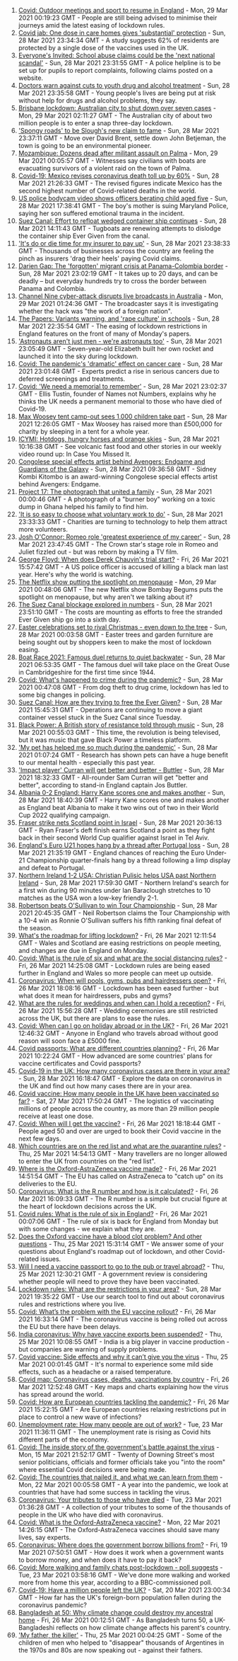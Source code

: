 1. [Covid: Outdoor meetings and sport to resume in England](https://www.bbc.co.uk/news/uk-56559173) - Mon, 29 Mar 2021 00:19:23 GMT - People are still being advised to minimise their journeys amid the latest easing of lockdown rules.
2. [Covid jab: One dose in care homes gives 'substantial' protection](https://www.bbc.co.uk/news/health-56540729) - Sun, 28 Mar 2021 23:34:34 GMT - A study suggests 62% of residents are protected by a single dose of the vaccines used in the UK.
3. [Everyone's Invited: School abuse claims could be the 'next national scandal'](https://www.bbc.co.uk/news/uk-56558487) - Sun, 28 Mar 2021 23:31:55 GMT - A police helpline is to be set up for pupils to report complaints, following claims posted on a website.
4. [Doctors warn against cuts to youth drug and alcohol treatment](https://www.bbc.co.uk/news/health-56541330) - Sun, 28 Mar 2021 23:35:58 GMT - Young people's lives are being put at risk without help for drugs and alcohol problems, they say.
5. [Brisbane lockdown: Australian city to shut down over seven cases](https://www.bbc.co.uk/news/world-australia-56559755) - Mon, 29 Mar 2021 02:11:27 GMT - The Australian city of about two million people is to enter a snap three-day lockdown.
6. ['Spongy roads' to be Slough's new claim to fame](https://www.bbc.co.uk/news/uk-56556943) - Sun, 28 Mar 2021 23:37:11 GMT - Move over David Brent, settle down John Betjeman, the town is going to be an environmental pioneer.
7. [Mozambique: Dozens dead after militant assault on Palma](https://www.bbc.co.uk/news/world-africa-56557623) - Mon, 29 Mar 2021 00:05:57 GMT - Witnesses say civilians with boats are evacuating survivors of a violent raid on the town of Palma.
8. [Covid-19: Mexico revises coronavirus death toll up by 60%](https://www.bbc.co.uk/news/world-latin-america-56558059) - Sun, 28 Mar 2021 21:26:33 GMT - The revised figures indicate Mexico has the second highest number of Covid-related deaths in the world.
9. [US police bodycam video shows officers berating child aged five](https://www.bbc.co.uk/news/world-us-canada-56558056) - Sun, 28 Mar 2021 17:38:41 GMT - The boy's mother is suing Maryland Police, saying her son suffered emotional trauma in the incident.
10. [Suez Canal: Effort to refloat wedged container ship continues](https://www.bbc.co.uk/news/world-middle-east-56547383) - Sun, 28 Mar 2021 14:11:43 GMT - Tugboats are renewing attempts to dislodge the container ship Ever Given from the canal.
11. ['It's do or die time for my insurer to pay up'](https://www.bbc.co.uk/news/business-56535583) - Sun, 28 Mar 2021 23:38:33 GMT - Thousands of businesses across the country are feeling the pinch as insurers 'drag their heels' paying Covid claims.
12. [Darien Gap: The 'forgotten' migrant crisis at Panama-Colombia border](https://www.bbc.co.uk/news/world-latin-america-56544700) - Sun, 28 Mar 2021 23:02:19 GMT - It takes up to 20 days, and can be deadly – but everyday hundreds try to cross the border between Panama and Colombia.
13. [Channel Nine cyber-attack disrupts live broadcasts in Australia](https://www.bbc.co.uk/news/world-australia-56554641) - Mon, 29 Mar 2021 01:24:36 GMT - The broadcaster says it is investigating whether the hack was "the work of a foreign nation".
14. [The Papers: Variants warning, and 'rape culture' in schools](https://www.bbc.co.uk/news/blogs-the-papers-56559504) - Sun, 28 Mar 2021 22:35:54 GMT - The easing of lockdown restrictions in England features on the front of many of Monday's papers.
15. ['Astronauts aren't just men - we're astronauts too'](https://www.bbc.co.uk/news/uk-england-leicestershire-56445616) - Sun, 28 Mar 2021 23:05:49 GMT - Seven-year-old Elizabeth built her own rocket and launched it into the sky during lockdown.
16. [Covid: The pandemic's 'dramatic' effect on cancer care](https://www.bbc.co.uk/news/world-us-canada-56541223) - Sun, 28 Mar 2021 23:01:48 GMT - Experts predict a rise in serious cancers due to deferred screenings and treatments.
17. [Covid: 'We need a memorial to remember'](https://www.bbc.co.uk/news/uk-56544699) - Sun, 28 Mar 2021 23:02:37 GMT - Ellis Tustin, founder of Names not Numbers, explains why he thinks the UK needs a permanent memorial to those who have died of Covid-19.
18. [Max Woosey tent camp-out sees 1,000 children take part](https://www.bbc.co.uk/news/uk-england-devon-56548931) - Sun, 28 Mar 2021 12:26:05 GMT - Max Woosey has raised more than £500,000 for charity by sleeping in a tent for a whole year.
19. [ICYMI: Hotdogs, hungry horses and orange skies](https://www.bbc.co.uk/news/world-56540269) - Sun, 28 Mar 2021 10:16:38 GMT - See volcanic fast food and other stories in our weekly video round up: In Case You Missed It.
20. [Congolese special effects artist behind Avengers: Endgame and Guardians of the Galaxy](https://www.bbc.co.uk/news/world-africa-56545250) - Sun, 28 Mar 2021 09:36:58 GMT - Sidney Kombi Kitombo is an award-winning Congolese special effects artist behind Avengers: Endgame.
21. [Project 17: The photograph that united a family](https://www.bbc.co.uk/news/world-africa-56541869) - Sun, 28 Mar 2021 00:00:46 GMT - A photograph of a "burner boy" working on a toxic dump in Ghana helped his family to find him.
22. ['It is so easy to choose what voluntary work to do'](https://www.bbc.co.uk/news/business-56510893) - Sun, 28 Mar 2021 23:33:33 GMT - Charities are turning to technology to help them attract more volunteers.
23. [Josh O'Connor: Romeo role 'greatest experience of my career'](https://www.bbc.co.uk/news/entertainment-arts-56487343) - Sun, 28 Mar 2021 23:47:45 GMT - The Crown star's stage role in Romeo and Juliet fizzled out - but was reborn by making a TV film.
24. [George Floyd: When does Derek Chauvin's trial start?](https://www.bbc.co.uk/news/world-us-canada-56270334) - Fri, 26 Mar 2021 15:57:42 GMT - A US police officer is accused of killing a black man last year. Here's why the world is watching.
25. [The Netflix show putting the spotlight on menopause](https://www.bbc.co.uk/news/world-asia-india-56523148) - Mon, 29 Mar 2021 00:48:06 GMT - The new Netflix show Bombay Begums puts the spotlight on menopause, but why aren't we talking about it?
26. [The Suez Canal blockage explored in numbers](https://www.bbc.co.uk/news/business-56559073) - Sun, 28 Mar 2021 23:51:10 GMT - The costs are mounting as efforts to free the stranded Ever Given ship go into a sixth day.
27. [Easter celebrations set to rival Christmas - even down to the tree](https://www.bbc.co.uk/news/business-56541002) - Sun, 28 Mar 2021 00:03:58 GMT - Easter trees and garden furniture are being sought out by shoppers keen to make the most of lockdown easing.
28. [Boat Race 2021: Famous duel returns to quiet backwater](https://www.bbc.co.uk/news/uk-england-cambridgeshire-56338056) - Sun, 28 Mar 2021 06:53:35 GMT - The famous duel will take place on the Great Ouse in Cambridgeshire for the first time since 1944.
29. [Covid: What's happened to crime during the pandemic?](https://www.bbc.co.uk/news/56463680) - Sun, 28 Mar 2021 00:47:08 GMT - From dog theft to drug crime, lockdown has led to some big changes in policing.
30. [Suez Canal: How are they trying to free the Ever Given?](https://www.bbc.co.uk/news/56523659) - Sun, 28 Mar 2021 15:45:31 GMT - Operations are continuing to move a giant container vessel stuck in the Suez Canal since Tuesday.
31. [Black Power: A British story of resistance told through music](https://www.bbc.co.uk/news/stories-56529301) - Sun, 28 Mar 2021 00:55:03 GMT - This time, the revolution is being televised, but it was music that gave Black Power a timeless platform.
32. ['My pet has helped me so much during the pandemic'](https://www.bbc.co.uk/news/newsbeat-56537990) - Sun, 28 Mar 2021 01:07:24 GMT - Research has shown pets can have a huge benefit to our mental health - especially this past year.
33. ['Impact player' Curran will get better and better - Buttler](https://www.bbc.co.uk/sport/cricket/56559124) - Sun, 28 Mar 2021 18:32:33 GMT - All-rounder Sam Curran will get "better and better", according to stand-in England captain Jos Buttler.
34. [Albania 0-2 England: Harry Kane scores one and makes another](https://www.bbc.co.uk/sport/football/56472933) - Sun, 28 Mar 2021 18:40:39 GMT - Harry Kane scores one and makes another as England beat Albania to make it two wins out of two in their World Cup 2022 qualifying campaign.
35. [Fraser strike nets Scotland point in Israel](https://www.bbc.co.uk/sport/football/56472932) - Sun, 28 Mar 2021 20:36:13 GMT - Ryan Fraser's deft finish earns Scotland a point as they fight back in their second World Cup qualifier against Israel in Tel Aviv.
36. [England's Euro U21 hopes hang by a thread after Portugal loss](https://www.bbc.co.uk/sport/football/56551054) - Sun, 28 Mar 2021 21:35:19 GMT - England chances of reaching the Euro Under-21 Championship quarter-finals hang by a thread following a limp display and defeat to Portugal.
37. [Northern Ireland 1-2 USA: Christian Pulisic helps USA past Northern Ireland](https://www.bbc.co.uk/sport/football/56472967) - Sun, 28 Mar 2021 17:59:30 GMT - Northern Ireland's search for a first win during 90 minutes under Ian Baraclough stretches to 10 matches as the USA won a low-key friendly 2-1.
38. [Robertson beats O'Sullivan to win Tour Championship](https://www.bbc.co.uk/sport/snooker/56552769) - Sun, 28 Mar 2021 20:45:35 GMT - Neil Robertson claims the Tour Championship with a 10-4 win as Ronnie O'Sullivan suffers his fifth ranking final defeat of the season.
39. [What's the roadmap for lifting lockdown?](https://www.bbc.co.uk/news/explainers-52530518) - Fri, 26 Mar 2021 12:11:54 GMT - Wales and Scotland are easing restrictions on people meeting, and changes are due in England on Monday.
40. [Covid: What is the rule of six and what are the social distancing rules?](https://www.bbc.co.uk/news/uk-51506729) - Fri, 26 Mar 2021 14:25:08 GMT - Lockdown rules are being eased further in England and Wales so more people can meet up outside.
41. [Coronavirus: When will pools, gyms, pubs and hairdressers open?](https://www.bbc.co.uk/news/explainers-53349989) - Fri, 26 Mar 2021 18:08:16 GMT - Lockdown has been eased further - but what does it mean for hairdressers, pubs and gyms?
42. [What are the rules for weddings and when can I hold a reception?](https://www.bbc.co.uk/news/explainers-52811509) - Fri, 26 Mar 2021 15:56:28 GMT - Wedding ceremonies are still restricted across the UK, but there are plans to ease the rules.
43. [Covid: When can I go on holiday abroad or in the UK?](https://www.bbc.co.uk/news/explainers-52646738) - Fri, 26 Mar 2021 12:46:32 GMT - Anyone in England who travels abroad without good reason will soon face a £5000 fine.
44. [Covid passports: What are different countries planning?](https://www.bbc.co.uk/news/world-europe-56522408) - Fri, 26 Mar 2021 10:22:24 GMT - How advanced are some countries' plans for vaccine certificates and Covid passports?
45. [Covid-19 in the UK: How many coronavirus cases are there in your area?](https://www.bbc.co.uk/news/uk-51768274) - Sun, 28 Mar 2021 16:18:47 GMT - Explore the data on coronavirus in the UK and find out how many cases there are in your area.
46. [Covid vaccine: How many people in the UK have been vaccinated so far?](https://www.bbc.co.uk/news/health-55274833) - Sat, 27 Mar 2021 17:50:24 GMT - The logistics of vaccinating millions of people across the country, as more than 29 million people receive at least one dose.
47. [Covid: When will I get the vaccine?](https://www.bbc.co.uk/news/health-55045639) - Fri, 26 Mar 2021 18:18:44 GMT - People aged 50 and over are urged to book their Covid vaccine in the next few days.
48. [Which countries are on the red list and what are the quarantine rules?](https://www.bbc.co.uk/news/explainers-52544307) - Thu, 25 Mar 2021 14:54:13 GMT - Many travellers are no longer allowed to enter the UK from countries on the "red list".
49. [Where is the Oxford-AstraZeneca vaccine made?](https://www.bbc.co.uk/news/56483766) - Fri, 26 Mar 2021 14:51:54 GMT - The EU has called on AstraZeneca to "catch up" on its deliveries to the EU.
50. [Coronavirus: What is the R number and how is it calculated?](https://www.bbc.co.uk/news/health-52473523) - Fri, 26 Mar 2021 16:09:33 GMT - The R number is a simple but crucial figure at the heart of lockdown decisions across the UK.
51. [Covid rules: What is the rule of six in England?](https://www.bbc.co.uk/news/health-56526587) - Fri, 26 Mar 2021 00:07:06 GMT - The rule of six is back for England from Monday but with some changes - we explain what they are.
52. [Does the Oxford vaccine have a blood clot problem? And other questions](https://www.bbc.co.uk/news/world-asia-china-51176409) - Thu, 25 Mar 2021 15:31:14 GMT - We answer some of your questions about England's roadmap out of lockdown, and other Covid-related issues.
53. [Will I need a vaccine passport to go to the pub or travel abroad?](https://www.bbc.co.uk/news/explainers-55718553) - Thu, 25 Mar 2021 12:30:21 GMT - A government review is considering whether people will need to prove they have been vaccinated.
54. [Lockdown rules: What are the restrictions in your area?](https://www.bbc.co.uk/news/uk-54373904) - Sun, 28 Mar 2021 19:35:22 GMT - Use our search tool to find out about coronavirus rules and restrictions where you live.
55. [Covid: What’s the problem with the EU vaccine rollout?](https://www.bbc.co.uk/news/explainers-52380823) - Fri, 26 Mar 2021 16:33:14 GMT - The coronavirus vaccine is being rolled out across the EU but there have been delays.
56. [India coronavirus: Why have vaccine exports been suspended?](https://www.bbc.co.uk/news/world-asia-india-55571793) - Thu, 25 Mar 2021 10:08:55 GMT - India is a big player in vaccine production - but companies are warning of supply problems.
57. [Covid vaccine: Side effects and why it can’t give you the virus](https://www.bbc.co.uk/news/health-56437270) - Thu, 25 Mar 2021 00:01:45 GMT - It's normal to experience some mild side effects, such as a headache or a raised temperature.
58. [Covid map: Coronavirus cases, deaths, vaccinations by country](https://www.bbc.co.uk/news/world-51235105) - Fri, 26 Mar 2021 12:52:48 GMT - Key maps and charts explaining how the virus has spread around the world.
59. [Covid: How are European countries tackling the pandemic?](https://www.bbc.co.uk/news/explainers-53640249) - Fri, 26 Mar 2021 15:22:15 GMT - Are European countries relaxing restrictions put in place to control a new wave of infections?
60. [Unemployment rate: How many people are out of work?](https://www.bbc.co.uk/news/business-52660591) - Tue, 23 Mar 2021 11:36:11 GMT - The unemployment rate is rising as Covid hits different parts of the economy.
61. [Covid: The inside story of the government's battle against the virus](https://www.bbc.co.uk/news/uk-politics-56361599) - Mon, 15 Mar 2021 21:52:17 GMT - Twenty of Downing Street's most senior politicians, officials and former officials take you "into the room" where essential Covid decisions were being made.
62. [Covid: The countries that nailed it, and what we can learn from them](https://www.bbc.co.uk/news/uk-56455030) - Mon, 22 Mar 2021 00:05:58 GMT - A year into the pandemic, we look at countries that have had some success in tackling the virus.
63. [Coronavirus: Your tributes to those who have died](https://www.bbc.co.uk/news/uk-52676411) - Tue, 23 Mar 2021 01:36:28 GMT - A collection of your tributes to some of the thousands of people in the UK who have died with coronavirus.
64. [Covid: What is the Oxford-AstraZeneca vaccine?](https://www.bbc.co.uk/news/health-55302595) - Mon, 22 Mar 2021 14:26:15 GMT - The Oxford-AstraZeneca vaccines should save many lives, say experts.
65. [Coronavirus: Where does the government borrow billions from?](https://www.bbc.co.uk/news/business-50504151) - Fri, 19 Mar 2021 07:50:51 GMT - How does it work when a government wants to borrow money, and when does it have to pay it back?
66. [Covid: More walking and family chats post-lockdown - poll suggests](https://www.bbc.co.uk/news/uk-56490823) - Tue, 23 Mar 2021 03:58:16 GMT - We've done more walking and worked more from home this year, according to a BBC-commissioned poll.
67. [Covid-19: Have a million people left the UK?](https://www.bbc.co.uk/news/uk-56435100) - Sat, 20 Mar 2021 23:00:34 GMT - How far has the UK's foreign-born population fallen during the coronavirus pandemic?
68. [Bangladesh at 50: Why climate change could destroy my ancestral home](https://www.bbc.co.uk/news/world-asia-56485667) - Fri, 26 Mar 2021 00:12:51 GMT - As Bangladesh turns 50, a UK-Bangladeshi reflects on how climate change affects his parent's country.
69. ['My father, the killer'](https://www.bbc.co.uk/news/stories-51379981) - Thu, 25 Mar 2021 00:04:25 GMT - Some of the children of men who helped to "disappear" thousands of Argentines in the 1970s and 80s are now speaking out - against their fathers.
